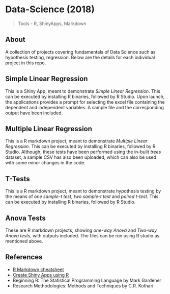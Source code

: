 # Data-Science (2018)

> Tools - R, ShinyApps, Markdown

## About

A collection of projects covering fundamentals of Data Science such as hypothesis testing, regression. Below are the details for each individual project in this repo.

## Simple Linear Regression

This is a Shiny App, meant to demonstrate *Simple Linear Regression*. This can be executed by installing R binaries, followed by R Studio. Upon launch, the applications provides a prompt for selecting the excel file containing the dependent and independent variables. A sample file and the corresponding output have been included.

## Multiple Linear Regression

This is a R markdown project, meant to demonstrate *Multiple Linear Regression*. This can be executed by installing R binaries, followed by R Studio. Although, these tests have been performed using the in-built *trees* dataset, a sample CSV has also been uploaded, which can also be used with some minor changes in the code.

## T-Tests

This is a R markdown project, meant to demonstrate hypothesis testing by the means of *one sample-t test*, *two sample-t test* and *paired t-test*. This can be executed by installing R binaries, followed by R Studio.

## Anova Tests

These are R markdown projects, showing *one-way Anova* and *Two-way Anova tests*, with outputs included. The files can be run using R studio as mentioned above.

## References

* [R Markdown cheatsheet](https://www.rstudio.com/wp-content/uploads/2015/02/rmarkdown-cheatsheet.pdf)
* [Create Shiny Apps using R](https://shiny.posit.co/)
* Beginning R: The Statistical Programming Language by Mark Gardener
* Research Methodologies: Methods and Techniques by C.R. Kothari
